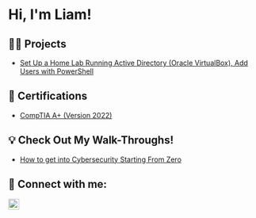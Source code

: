 <h1>Hi, I'm Liam! </h1>

<h2>👨‍💻 Projects</h2>

- [Set Up a Home Lab Running Active Directory (Oracle VirtualBox), Add Users with PowerShell](https://github.com/edwardsliame/AD_Powershell_Users)

<h2>📄 Certifications</h2>

- [CompTIA A+ (Version 2022)](https://www.youtube.com/watch?v=a83ASGn_V_s)

<h2>💡 Check Out My Walk-Throughs!</h2>

- [How to get into Cybersecurity Starting From Zero](https://www.youtube.com/watch?v=a83ASGn_V_s)

<h2> 🤳 Connect with me:</h2>

[<img align="left" alt="JoshMadakor | LinkedIn" width="22px" src="https://cdn.jsdelivr.net/npm/simple-icons@v3/icons/linkedin.svg" />][linkedin]

[linkedin]: https://linkedin.com/in/joshmadakor
